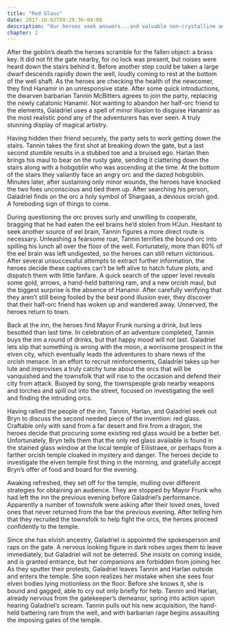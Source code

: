 ```yaml
---
title: "Red Glass"
date: 2017-10-02T09:29:36-04:00
description: "Our heroes seek answers...and valuable non-crystalline amorphous solids."
chapter: 2
---
```


After the goblin’s death the heroes scramble for the fallen object: a brass key. It did not fit the gate nearby, for no lock was present, but noises were heard down the stairs behind it. Before another step could be taken a large dwarf descends rapidly down the well, loudly coming to rest at the bottom of the well shaft. As the heroes are checking the health of the newcomer, they find Hanamir in an unresponsive state. After some quick introductions, the dwarven barbarian Tannin McBitters agrees to join the party, replacing the newly catatonic Hanamir. Not wanting to abandon her half-orc friend to the elements, Galadriel uses a spell of minor illusion to disguise Hanamir as the most realistic pond any of the adventurers has ever seen. A truly stunning display of magical artistry.

Having hidden their friend securely, the party sets to work getting down the stairs. Tannin takes the first shot at breaking down the gate, but a last second stumble results in a stubbed toe and a bruised ego. Harlan then brings his maul to bear on the rusty gate, sending it clattering down the stairs along with a hobgoblin who was ascending at the time. At the bottom of the stairs they valiantly face an angry orc and the dazed hobgoblin. Minutes later, after sustaining only minor wounds, the heroes have knocked the two foes unconscious and tied them up. After searching his person, Galadriel finds on the orc a holy symbol of Shargaas, a devious orcish god. A foreboding sign of things to come.

During questioning the orc proves surly and unwilling to cooperate, bragging that he had eaten the eel brains he’d stolen from H’Jun. Hesitant to seek another source of eel brain, Tannin figures a more direct route is necessary. Unleashing a fearsome roar, Tannin terrifies the bound orc into spilling his lunch all over the floor of the well. Fortunately, more than 80% of the eel brain was left undigested, so the heroes can still return victorious. After several unsuccessful attempts to extract further information, the heroes decide these captives can’t be left alive to hatch future plots, and dispatch them with little fanfare. A quick search of the upper level reveals some gold, arrows, a hand-held battering ram, and a new orcish maul, but the biggest surprise is the absence of Hanamir. After carefully verifying that they aren’t still being fooled by the best pond illusion ever, they discover that their half-orc friend has woken up and wandered away. Unnerved, the heroes return to town.

Back at the inn, the heroes find Mayor Frunk nursing a drink, but less besotted than last time. In celebration of an adventure completed, Tannin buys the inn a round of drinks, but that happy mood will not last. Galadriel lets slip that something is wrong with the moon, a worrisome prospect in the elven city, which eventually leads the adventures to share news of the orcish menace. In an effort to recruit reinforcements, Galadriel takes up her lute and improvises a truly catchy tune about the orcs that will be vanquished and the townsfolk that will rise to the occasion and defend their city from attack. Buoyed by song, the townspeople grab nearby weapons and torches and spill out into the street, focused on investigating the well and finding the intruding orcs.

Having rallied the people of the inn, Tannin, Harlan, and Galadriel seek out Bryn to discuss the second needed piece of the invention: red glass. Craftable only with sand from a far desert and fire from a dragon, the heroes decide that procuring some existing red glass would be a better bet. Unfortunately, Bryn tells them that the only red glass available is found in the stained glass window at the local temple of Eilistraee, or perhaps from a farther orcish temple cloaked in mystery and danger. The heroes decide to investigate the elven temple first thing in the morning, and gratefully accept Bryn’s offer of food and board for the evening.

Awaking refreshed, they set off for the temple, mulling over different strategies for obtaining an audience. They are stopped by Mayor Frunk who had left the inn the previous evening before Galadriel’s performance. Apparently a number of townsfolk were asking after their loved ones, loved ones that never returned from the bar the previous evening. After telling him that they recruited the townsfolk to help fight the orcs, the heroes proceed confidently to the temple.

Since she has elvish ancestry, Galadriel is appointed the spokesperson and raps on the gate. A nervous looking figure in dark robes urges them to leave immediately, but Galadriel will not be deterred. She insists on coming inside, and is granted entrance, but her companions are forbidden from joining her. As they sputter their protests, Galadriel leaves Tannin and Harlan outside and enters the temple. She soon realizes her mistake when she sees four elven bodies lying motionless on the floor. Before she knows it, she is bound and gagged, able to cry out only briefly for help. Tannin and Harlan, already nervous from the gatekeeper’s demeanor, spring into action upon hearing Galadriel’s scream. Tannin pulls out his new acquisition, the hand-held battering ram from the well, and with barbarian rage begins assaulting the imposing gates of the temple.
